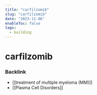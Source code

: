 ```yaml
---
title: "carfilzomib"
slug: "carfilzomib"
date: "2023-11-06"
enableToc: false
tags:
  - building
---
```


# carfilzomib



### Backlink

- [[treatment of multiple myeloma (MM)]] 
- [[Plasma Cell Disorders]] 
 
